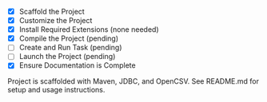 - [x] Scaffold the Project
- [x] Customize the Project
- [x] Install Required Extensions (none needed)
- [x] Compile the Project (pending)
- [ ] Create and Run Task (pending)
- [ ] Launch the Project (pending)
- [x] Ensure Documentation is Complete

Project is scaffolded with Maven, JDBC, and OpenCSV. See README.md for setup and usage instructions.